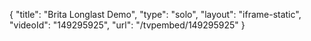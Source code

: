 {
    "title": "Brita Longlast Demo",
    "type": "solo",
    "layout": "iframe-static",
    "videoId": "149295925",
    "url": "\/tvpembed\/149295925"
}